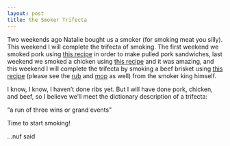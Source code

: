 ```yaml
---
layout: post
title: the Smoker Trifecta
---
```


Two weekends ago Natalie bought us a smoker (for smoking meat you
silly). This weekend I will complete the trifecta of smoking. The first
weekend we smoked pork using [this
recipe](http://www.foodnetwork.com/recipes/alton-brown/pulled-pork-recipe/index.html)
in order to make pulled pork sandwiches, last weekend we smoked a
chicken using [this
recipe](http://getyourgrillon.net/2008/04/21/bite-through-smoked-chicken-skin/)
and it was amazing, and this weekend I will complete the trifecta by
smoking a beef brisket using [this
recipe](http://www.thesmokerking.com/page1a.html) (please see the
[rub](http://www.thesmokerking.com/beefrub.html) and
[mop](http://www.thesmokerking.com/page7b.html) as well) from the smoker
king himself.

I know, I know, I haven’t done ribs yet. But I will have done pork,
chicken, and beef, so I believe we’ll meet the dictionary description of
a trifecta:

“a run of three wins or grand events”

Time to start smoking!

…nuf said
